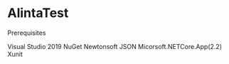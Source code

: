# AlintaTest
Prerequisites

Visual Studio 2019 NuGet Newtonsoft JSON Micorsoft.NETCore.App(2.2) Xunit
